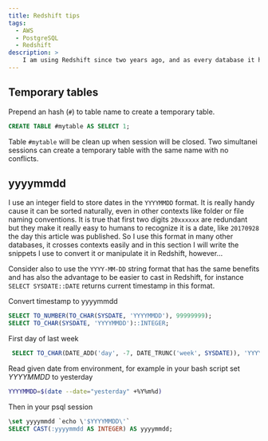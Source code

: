 ```yaml
---
title: Redshift tips
tags:
  - AWS
  - PostgreSQL
  - Redshift
description: >
    I am using Redshift since two years ago, and as every database it has its SQL dialect and its secrets. I will write here everything I discover and it is worth to be annotated.
---
```


## Temporary tables

Prepend an hash (`#`) to table name to create a temporary table.

```sql
CREATE TABLE #mytable AS SELECT 1;
```

Table `#mytable` will be clean up when session will be closed.
Two simultanei sessions can create a temporary table with the same name
with no conflicts.

## yyyymmdd

I use an integer field to store dates in the `YYYYMMDD` format. It is really
handy cause it can be sorted naturally, even in other contexts like folder
or file naming conventions. It is true that first two digits `20xxxxxx` are redundant
but they make it really easy to humans to recognize it is a date, like
`20170928` the day this article was published. So I use this format in
many other databases, it crosses contexts easily and in this section I
will write the snippets I use to convert it or manipulate it in Redshift,
however...

<div class="paper warning">
Consider also to use the <code>YYYY-MM-DD</code> string format that has the same benefits
and has also the advantage to be easier to cast in Redshift, for instance
<code>SELECT SYSDATE::DATE</code> returns current timestamp in this format.
</div>

Convert timestamp to yyyymmdd

```sql
SELECT TO_NUMBER(TO_CHAR(SYSDATE, 'YYYYMMDD'), 99999999);
SELECT TO_CHAR(SYSDATE, 'YYYYMMDD')::INTEGER;
```

First day of last week

```sql
 SELECT TO_CHAR(DATE_ADD('day', -7, DATE_TRUNC('week', SYSDATE)), 'YYYYMMDD');
```

Read given date from environment, for example in your bash script set
*YYYYMMDD* to yesterday

```bash
YYYYMMDD=$(date --date="yesterday" +%Y%m%d)
```

Then in your psql session

```sql
\set yyyymmdd `echo \'$YYYYMMDD\'`
SELECT CAST(:yyyymmdd AS INTEGER) AS yyyymmdd;
```
